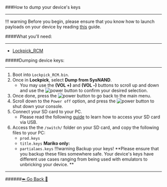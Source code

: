 ###How to dump your device's keys
***


!!! warning Before you begin, please ensure that you know how to launch payloads on your device by reading [this](https://rentry.org/SwitchPayloadLaunch) guide.


####What you'll need:
***
* [Lockpick_RCM](https://web.archive.org/web/20230507184417/https://objects.githubusercontent.com/github-production-release-asset-2e65be/173835337/cb859225-7d5e-4ea8-ba0e-6acd27da1799?X-Amz-Algorithm=AWS4-HMAC-SHA256&X-Amz-Credential=AKIAIWNJYAX4CSVEH53A%2F20230507%2Fus-east-1%2Fs3%2Faws4_request&X-Amz-Date=20230507T184417Z&X-Amz-Expires=300&X-Amz-Signature=6fa0b42e5fe24c610440d97760b4dc389454d8aecb8ec29cd4992c078ad255af&X-Amz-SignedHeaders=host&actor_id=0&key_id=0&repo_id=173835337&response-content-disposition=attachment%3B%20filename%3DLockpick_RCM.bin&response-content-type=application%2Foctet-stream)

#####Dumping device keys:
***
1. Boot into `Lockpick_RCM.bin`.
2. Once in **Lockpick**, select **Dump from SysNAND**.
	* You may use the **(VOL +)** and **(VOL -)** buttons to scroll up and down and
		use the ![power](https://i.imgur.com/rrXTJNZ.png) button to confirm your desired selection.
3. Once done, press the ![power](https://i.imgur.com/rrXTJNZ.png) button to go back to the main menu.
4. Scroll down to the `Power off` option, and press the ![power](https://i.imgur.com/rrXTJNZ.png) button to shut down your console.
5. Connect your SD card to your PC.
	* Please read the following [guide](https://rentry.org/SDCardViaUSB) to learn how to access your SD card 
		via USB.
6. Access the the `/switch/` folder on your SD card, and copy the following files to your PC:
	* `prod.keys`
	* `title.keys`
	**Mariko only:**
	* `partialaes.keys`
!!!warning	Backup your keys!
	**Please ensure that you backup these files somewhere safe. 
	Your device's keys have different use cases ranging from being used with emulators to unbricking your device. **


[]()
[]()

***
######[⬅️ Go Back 🦝](https://rentry.org/Getting_Started)